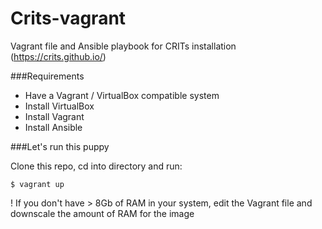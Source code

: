 Crits-vagrant
=============

Vagrant file and Ansible playbook for CRITs installation (https://crits.github.io/)

###Requirements
* Have a Vagrant / VirtualBox compatible system
* Install VirtualBox
* Install Vagrant
* Install Ansible

###Let's run this puppy

Clone this repo, cd into directory and run:

```
$ vagrant up
```

! If you don't have > 8Gb of RAM in your system, edit the Vagrant file and downscale the amount of RAM for the image
